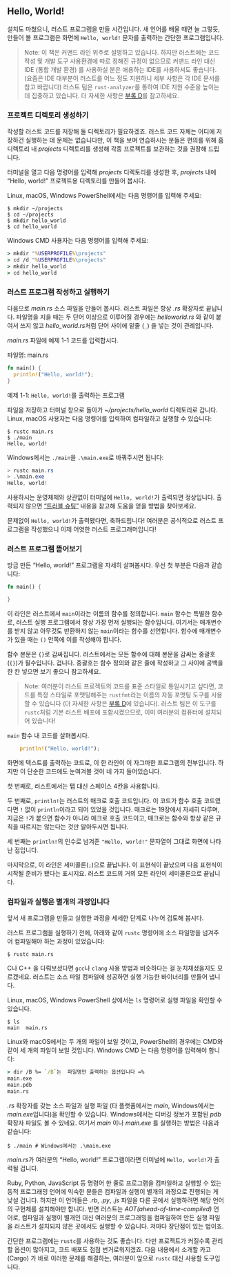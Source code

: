 ## Hello, World!

설치도 마쳤으니, 러스트 프로그램을 만들 시간입니다.
새 언어를 배울 때면 늘 그렇듯,
만들어 볼 프로그램은 화면에 `Hello, world!` 문자를 출력하는 간단한 프로그램입니다.

> Note:
> 이 책은 커맨드 라인 위주로 설명하고 있습니다.
> 하지만 러스트에는 코드 작성 및 개발 도구 사용환경에 따로 정해진 규정이 없으므로
> 커맨드 라인 대신 IDE (통합 개발 환경) 를 사용하실 분은 애용하는 IDE를 사용하셔도 좋습니다.
> (요즘은 IDE 대부분이 러스트를 어느 정도 지원하니 세부 사항은 각 IDE 문서를 참고 바랍니다)
> 러스트 팀은 `rust-analyzer`를 통하여 IDE 지원 수준을 높이는 데 집중하고 있습니다.
> 더 자세한 사항은 [부록 D][devtools]<!-- ignore -->를 참고하세요.

### 프로젝트 디렉토리 생성하기

작성할 러스트 코드를 저장해 둘 디렉토리가 필요하겠죠.
러스트 코드 자체는 어디에 저장하건 실행하는 데 문제는 없습니다만,
이 책을 보며 연습하시는 분들은 편의를 위해 홈 디렉토리 내 *projects*
디렉토리를 생성해 각종 프로젝트를 보관하는 것을 권장해 드립니다.

터미널을 열고 다음 명령어를 입력해 *projects* 디렉토리를 생성한 후,
*projects* 내에 “Hello, world!” 프로젝트용 디렉토리를 만들어 봅시다.

Linux, macOS, Windows PowerShell에서는 다음 명령어를 입력해 주세요:

```console
$ mkdir ~/projects
$ cd ~/projects
$ mkdir hello_world
$ cd hello_world
```

Windows CMD 사용자는 다음 명령어를 입력해 주세요:

```cmd
> mkdir "%USERPROFILE%\projects"
> cd /d "%USERPROFILE%\projects"
> mkdir hello_world
> cd hello_world
```

### 러스트 프로그램 작성하고 실행하기

다음으로 *main.rs* 소스 파일을 만들어 봅시다. 러스트 파일은 항상
*.rs* 확장자로 끝납니다. 파일명을 지을 때는 두 단어 이상으로 이루어질 경우에는
*helloworld.rs* 와 같이 붙여서 쓰지 않고 *hello_world.rs*처럼 단어 사이에
밑줄 (`_`) 을 넣는 것이 관례입니다.

*main.rs* 파일에 예제 1-1 코드를 입력합시다.

<span class="filename">파일명: main.rs</span>

```rust
fn main() {
  println!("Hello, world!");
}
```

<span class="caption">예제 1-1: `Hello, world!`를 출력하는 프로그램</span>

파일을 저장하고 터미널 창으로 돌아가 *~/projects/hello_world*
디렉토리로 갑니다. Linux, macOS 사용자는 다음 명령어를 입력하여
컴파일하고 실행할 수 있습니다:

```console
$ rustc main.rs
$ ./main
Hello, world!
```

Windows에서는 `./main`을 `.\main.exe`로 바꿔주시면 됩니다:

```powershell
> rustc main.rs
> .\main.exe
Hello, world!
```

사용하시는 운영체제와 상관없이
터미널에 `Hello, world!`가 출력되면 정상입니다.
출력되지 않으면 [“트러블 슈팅”][troubleshooting]<!-- ignore -->
내용을 참고해 도움을 얻을 방법을 찾아보세요.

문제없이 `Hello, world!`가 출력됐다면, 축하드립니다! 여러분은 공식적으로
러스트 프로그램을 작성했으니 이제 어엿한 러스트 프로그래머입니다!

### 러스트 프로그램 뜯어보기

방금 만든 “Hello, world!” 프로그램을 자세히 살펴봅시다.
우선 첫 부분은 다음과 같습니다:

```rust
fn main() {

}
```

이 라인은 러스트에서 `main`이라는 이름의 함수를 정의합니다. `main` 함수는
특별한 함수로, 러스트 실행 프로그램에서 항상 가장 먼저 실행되는 함수입니다.
여기서는 매개변수를 받지 않고 아무것도 반환하지 않는 `main`이라는 함수를 선언합니다.
함수에 매개변수가 있을 때는 `()` 안쪽에 이를 작성해야 합니다.

함수 본문은 `{}`로 감싸집니다. 러스트에서는 모든 함수에 대해 본문을 감싸는
중괄호(`{}`)가 필수입니다. 겁니다. 중괄호는 함수 정의와 같은 줄에 작성하고
그 사이에 공백을 한 칸 넣으면 보기 좋으니 참고하세요.

> Note: 여러분이 러스트 프로젝트의 코드를 표준 스타일로 통일시키고 싶다면,
> 코드를 특정 스타일로 포맷팅해주는 `rustfmt`라는 이름의 자동 포맷팅 도구를
> 사용할 수 있습니다 (더 자세한 사항은
> [부록 D][devtools]<!-- ignore -->에 있습니다).
> 러스트 팀은 이 도구를 `rustc`처럼 기본 러스트 배포에
> 포함시켰으므로, 이미 여러분의 컴퓨터에 설치되어 있습니다!

`main` 함수 내 코드를 살펴봅시다.

```rust
    println!("Hello, world!");
```

화면에 텍스트를 출력하는 코드로, 이 한 라인이 이 자그마한 프로그램의 전부입니다.
하지만 이 단순한 코드에도 눈여겨볼 것이 네 가지 들어있습니다.

첫 번째로, 러스트에서는 탭 대신 스페이스 4칸을 사용합니다.

두 번째로, `println!`는 러스트의 매크로 호출 코드입니다. 이 코드가
함수 호출 코드였다면 `!` 없이 `println`이라고 되어 있었을 것입니다.
매크로는 19장에서 자세히 다루며, 지금은 `!`가 붙으면 함수가 아니라
매크로 호출 코드이고, 매크로는 함수와 항상 같은 규칙을 따르지는 않는다는
것만 알아두시면 됩니다.

세 번째는 `println!`의 인수로 넘겨준 `"Hello, world!"` 문자열이
그대로 화면에 나타난 점입니다.

마지막으로, 이 라인은 세미콜론(`;`)으로 끝납니다. 이 표현식이
끝났으며 다음 표현식이 시작될 준비가 됐다는 표시지요. 러스트
코드의 거의 모든 라인이 세미콜론으로 끝납니다.

### 컴파일과 실행은 별개의 과정입니다

앞서 새 프로그램을 만들고 실행한 과정을
세세한 단계로 나누어 검토해 봅시다.

러스트 프로그램을 실행하기 전에, 아래와 같이 `rustc`
명령어에 소스 파일명을 넘겨주어 컴파일해야 하는 과정이
있었습니다:

```console
$ rustc main.rs
```

C나 C++ 을 다뤄보셨다면 `gcc`나 `clang` 사용 방법과 비슷하다는 걸 눈치채셨을지도 모르겠네요.
러스트는 소스 파일 컴파일에 성공하면 실행 가능한 바이너리를 만들어 냅니다.

Linux, macOS, Windows PowerShell 상에서는
`ls` 명령어로 실행 파일을 확인할 수 있습니다.

```console
$ ls
main  main.rs
```

Linux와 macOS에서는 두 개의 파일이 보일 것이고, PowerShell의 경우에는
CMD와 같이 세 개의 파일이 보일 것입니다. Windows CMD 는 다음 명령어를
입력해야 합니다:

```cmd
> dir /B %= `/B`는  파일명만 출력하는 옵션입니다 =%
main.exe
main.pdb
main.rs
```

*.rs* 확장자를 갖는 소스 파일과 실행 파일
(타 플랫폼에서는 *main*, Windows에서는 *main.exe*입니다)을 확인할 수 있습니다.
Windows에서는 디버깅 정보가 포함된 *pdb* 확장자 파일도 볼 수 있네요.
여기서 *main* 이나 *main.exe* 를 실행하는 방법은 다음과 같습니다:

```text
$ ./main # Windows에서는 .\main.exe
```

*main.rs*가 여러분의 “Hello, world!” 프로그램이라면
터미널에 `Hello, world!`가 출력될 겁니다.

Ruby, Python, JavaScript 등 명령어 한 줄로 프로그램을 컴파일하고
실행할 수 있는 동적 프로그래밍 언어에 익숙한 분들은 컴파일과 실행이
별개의 과정으로 진행되는 게 낯설 겁니다. 하지만 이 언어들은
*.rb*, *.py*, *.js* 파일을 다른 곳에서 실행하려면 해당 언어의 구현체를 설치해야만 합니다.
반면 러스트는 *AOT(ahead-of-time-compiled)* 언어로,
컴파일과 실행이 별개인 대신 여러분의 프로그래밍을 컴파일하여 만든 실행 파일을
러스트가 설치되지 않은 곳에서도 실행할 수 있습니다.
저마다 장단점이 있는 법이죠.

간단한 프로그램에는 `rustc`를 사용하는 것도 좋습니다.
다만 프로젝트가 커질수록 관리할 옵션이 많아지고, 코드 배포도 점점 번거로워지겠죠.
다음 내용에서 소개할 카고 (Cargo) 가 바로 이러한 문제를 해결하는,
여러분이 앞으로 `rustc` 대신 사용할 도구입니다.

[troubleshooting]: ch01-01-installation.html#troubleshooting
[devtools]: appendix-04-useful-development-tools.md

